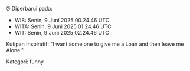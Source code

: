 ⏰ Diperbarui pada:
- WIB: Senin, 9 Juni 2025 00.24.46 UTC
- WITA: Senin, 9 Juni 2025 01.24.46 UTC
- WIT: Senin, 9 Juni 2025 02.24.46 UTC

Kutipan Inspiratif:
"I want some one to give me a Loan and then leave me Alone."


Kategori: funny


